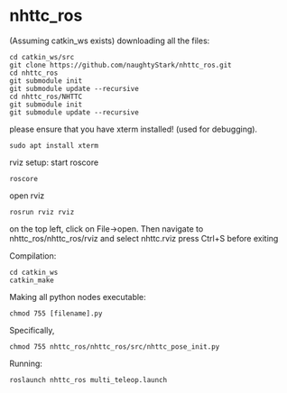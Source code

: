 # nhttc_ros
(Assuming catkin_ws exists)
downloading all the files:
```
cd catkin_ws/src
git clone https://github.com/naughtyStark/nhttc_ros.git
cd nhttc_ros
git submodule init
git submodule update --recursive
cd nhttc_ros/NHTTC
git submodule init
git submodule update --recursive
```
please ensure that you have xterm installed! (used for debugging).
```
sudo apt install xterm
```
rviz setup:
start roscore
```
roscore
```
open rviz 
```
rosrun rviz rviz
```
on the top left, click on File->open. Then navigate to nhttc_ros/nhttc_ros/rviz and select nhttc.rviz 
press Ctrl+S before exiting

Compilation:
```
cd catkin_ws
catkin_make
```
Making all python nodes executable:
```
chmod 755 [filename].py
```
Specifically, 
```
chmod 755 nhttc_ros/nhttc_ros/src/nhttc_pose_init.py
```
Running:
```
roslaunch nhttc_ros multi_teleop.launch
```
